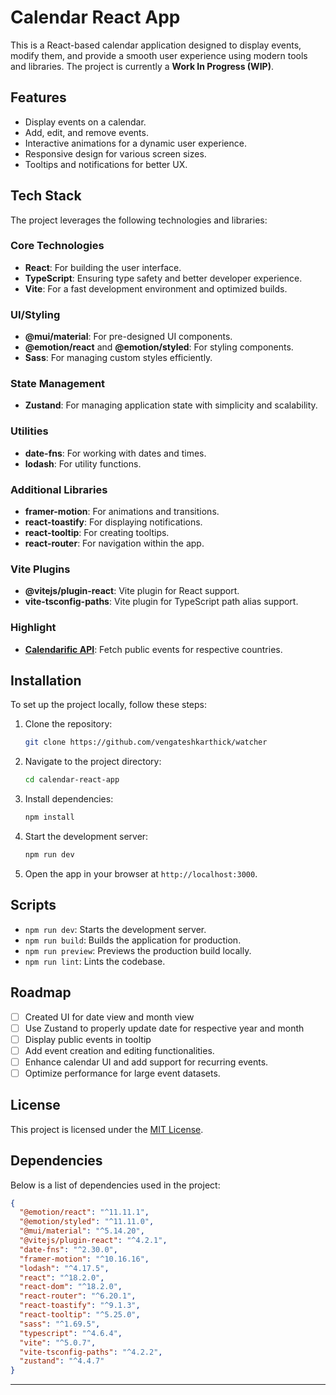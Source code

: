 # Calendar React App


This is a React-based calendar application designed to display events, modify them, and provide a smooth user experience using modern tools and libraries. The project is currently a **Work In Progress (WIP)**.

## Features
- Display events on a calendar.
- Add, edit, and remove events.
- Interactive animations for a dynamic user experience.
- Responsive design for various screen sizes.
- Tooltips and notifications for better UX.

## Tech Stack
The project leverages the following technologies and libraries:

### Core Technologies
- **React**: For building the user interface.
- **TypeScript**: Ensuring type safety and better developer experience.
- **Vite**: For a fast development environment and optimized builds.

### UI/Styling
- **@mui/material**: For pre-designed UI components.
- **@emotion/react** and **@emotion/styled**: For styling components.
- **Sass**: For managing custom styles efficiently.

### State Management
- **Zustand**: For managing application state with simplicity and scalability.

### Utilities
- **date-fns**: For working with dates and times.
- **lodash**: For utility functions.

### Additional Libraries
- **framer-motion**: For animations and transitions.
- **react-toastify**: For displaying notifications.
- **react-tooltip**: For creating tooltips.
- **react-router**: For navigation within the app.

### Vite Plugins
- **@vitejs/plugin-react**: Vite plugin for React support.
- **vite-tsconfig-paths**: Vite plugin for TypeScript path alias support.

### Highlight
- **[Calendarific API](https://calendarific.com/supported-countries)**: Fetch public events for respective countries.

## Installation
To set up the project locally, follow these steps:

1. Clone the repository:
   ```bash
   git clone https://github.com/vengateshkarthick/watcher
   ```

2. Navigate to the project directory:
   ```bash
   cd calendar-react-app
   ```

3. Install dependencies:
   ```bash
   npm install
   ```

4. Start the development server:
   ```bash
   npm run dev
   ```

5. Open the app in your browser at `http://localhost:3000`.

## Scripts
- `npm run dev`: Starts the development server.
- `npm run build`: Builds the application for production.
- `npm run preview`: Previews the production build locally.
- `npm run lint`: Lints the codebase.

## Roadmap
- [ ] Created UI for date view and month view
- [ ] Use Zustand to properly update date for respective year and month
- [ ] Display public events in tooltip
- [ ] Add event creation and editing functionalities.
- [ ] Enhance calendar UI and add support for recurring events.
- [ ] Optimize performance for large event datasets.

## License
This project is licensed under the [MIT License](LICENSE).

## Dependencies
Below is a list of dependencies used in the project:
```json
{
  "@emotion/react": "^11.11.1",
  "@emotion/styled": "^11.11.0",
  "@mui/material": "^5.14.20",
  "@vitejs/plugin-react": "^4.2.1",
  "date-fns": "^2.30.0",
  "framer-motion": "^10.16.16",
  "lodash": "^4.17.5",
  "react": "^18.2.0",
  "react-dom": "^18.2.0",
  "react-router": "^6.20.1",
  "react-toastify": "^9.1.3",
  "react-tooltip": "^5.25.0",
  "sass": "^1.69.5",
  "typescript": "^4.6.4",
  "vite": "^5.0.7",
  "vite-tsconfig-paths": "^4.2.2",
  "zustand": "^4.4.7"
}
```

---


